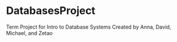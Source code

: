 # DatabasesProject
Term Project for Intro to Database Systems
Created by Anna, David, Michael, and Zetao

 
